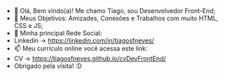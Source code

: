 - 👋 Olá, Bem vindo(a)! Me chamo Tiago, sou Desenvolvedor Front-End;
- 🌱 Meus Objetivos: Amizades, Conexões e Trabalhos com muito HTML, CSS e JS;
- 👀 Minha principal Rede Social:
- Linkedin -> https://linkedin.com/in/tiagosfneves/
- 📫 Meu currículo online você acessa este link:
- CV -> https://tiagosfneves.github.io/cvDevFrontEnd/
- Obrigado pela visita! :D
